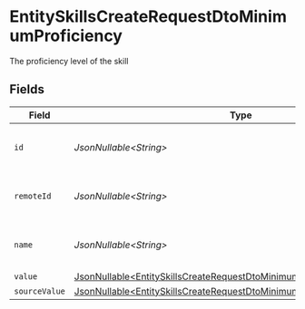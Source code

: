 # EntitySkillsCreateRequestDtoMinimumProficiency

The proficiency level of the skill


## Fields

| Field                                                                                                                                                            | Type                                                                                                                                                             | Required                                                                                                                                                         | Description                                                                                                                                                      | Example                                                                                                                                                          |
| ---------------------------------------------------------------------------------------------------------------------------------------------------------------- | ---------------------------------------------------------------------------------------------------------------------------------------------------------------- | ---------------------------------------------------------------------------------------------------------------------------------------------------------------- | ---------------------------------------------------------------------------------------------------------------------------------------------------------------- | ---------------------------------------------------------------------------------------------------------------------------------------------------------------- |
| `id`                                                                                                                                                             | *JsonNullable\<String>*                                                                                                                                          | :heavy_minus_sign:                                                                                                                                               | Unique identifier                                                                                                                                                | 8187e5da-dc77-475e-9949-af0f1fa4e4e3                                                                                                                             |
| `remoteId`                                                                                                                                                       | *JsonNullable\<String>*                                                                                                                                          | :heavy_minus_sign:                                                                                                                                               | Provider's unique identifier                                                                                                                                     | 8187e5da-dc77-475e-9949-af0f1fa4e4e3                                                                                                                             |
| `name`                                                                                                                                                           | *JsonNullable\<String>*                                                                                                                                          | :heavy_minus_sign:                                                                                                                                               | The name associated with this proficiency                                                                                                                        | Expert                                                                                                                                                           |
| `value`                                                                                                                                                          | [JsonNullable\<EntitySkillsCreateRequestDtoMinimumProficiencyValue>](../../models/components/EntitySkillsCreateRequestDtoMinimumProficiencyValue.md)             | :heavy_minus_sign:                                                                                                                                               | N/A                                                                                                                                                              |                                                                                                                                                                  |
| `sourceValue`                                                                                                                                                    | [JsonNullable\<EntitySkillsCreateRequestDtoMinimumProficiencySourceValue>](../../models/components/EntitySkillsCreateRequestDtoMinimumProficiencySourceValue.md) | :heavy_minus_sign:                                                                                                                                               | N/A                                                                                                                                                              |                                                                                                                                                                  |